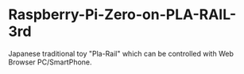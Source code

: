 # Raspberry-Pi-Zero-on-PLA-RAIL-3rd
Japanese traditional toy "Pla-Rail" which can be controlled with Web Browser PC/SmartPhone.
